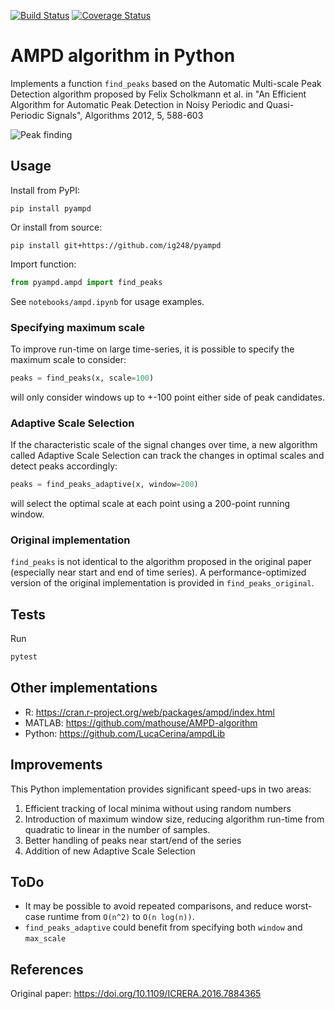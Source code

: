 [![Build Status](https://travis-ci.com/ig248/pyampd.svg?branch=master)](https://travis-ci.com/ig248/pyampd)
[![Coverage Status](https://codecov.io/gh/ig248/pyampd/branch/master/graph/badge.svg)](https://codecov.io/gh/ig248/pyampdgit)

# AMPD algorithm in Python
Implements a function `find_peaks` based on the Automatic Multi-scale
Peak Detection algorithm proposed by Felix Scholkmann et al. in
"An Efficient Algorithm for Automatic Peak Detection in
Noisy Periodic and Quasi-Periodic Signals", Algorithms 2012,
 5, 588-603

![Peak finding](https://raw.githubusercontent.com/ig248/pyampd/master/ass_ampd.png)

## Usage
Install from PyPI:

```
pip install pyampd
```

Or install from source:

```
pip install git+https://github.com/ig248/pyampd
```

Import function:

```python
from pyampd.ampd import find_peaks
```

See `notebooks/ampd.ipynb` for usage examples.

### Specifying maximum scale
To improve run-time on large time-series, it is possible to specify the maximum scale to consider:
```python
peaks = find_peaks(x, scale=100)
```
will only consider windows up to +-100 point either side of peak candidates.

### Adaptive Scale Selection
If the characteristic scale of the signal changes over time, a new algorithm called
Adaptive Scale Selection can track the changes in optimal scales and detect peaks accordingly:
```python
peaks = find_peaks_adaptive(x, window=200)
```
will select the optimal scale at each point using a 200-point running window.


### Original implementation
`find_peaks` is not identical to the algorithm proposed in the original paper (especially near start and end of time series).
 A performance-optimized version of the original implementation is provided in `find_peaks_original`.


## Tests
Run
```bash
pytest
```

## Other implementations
- R: https://cran.r-project.org/web/packages/ampd/index.html
- MATLAB: https://github.com/mathouse/AMPD-algorithm
- Python: https://github.com/LucaCerina/ampdLib

## Improvements
This Python implementation provides significant speed-ups in two areas:
1. Efficient tracking of local minima without using random numbers
2. Introduction of maximum window size, reducing algorithm run-time from
quadratic to linear in the number of samples.
3. Better handling of peaks near start/end of the series
4. Addition of new Adaptive Scale Selection 

## ToDo
- It may be possible to avoid repeated comparisons, and reduce worst-case
runtime from `O(n^2)` to `O(n log(n))`.
- `find_peaks_adaptive` could benefit from specifying both `window` and `max_scale`

## References
Original paper: https://doi.org/10.1109/ICRERA.2016.7884365
